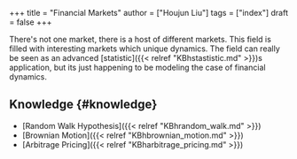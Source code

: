 +++
title = "Financial Markets"
author = ["Houjun Liu"]
tags = ["index"]
draft = false
+++

There's not one market, there is a host of different markets. This field is filled with interesting markets which unique dynamics. The field can really be seen as an advanced [statistic]({{< relref "KBhstastistic.md" >}})s application, but its just happening to be modeling the case of financial dynamics.


## Knowledge {#knowledge}

-   [Random Walk Hypothesis]({{< relref "KBhrandom_walk.md" >}})
-   [Brownian Motion]({{< relref "KBhbrownian_motion.md" >}})
-   [Arbitrage Pricing]({{< relref "KBharbitrage_pricing.md" >}})